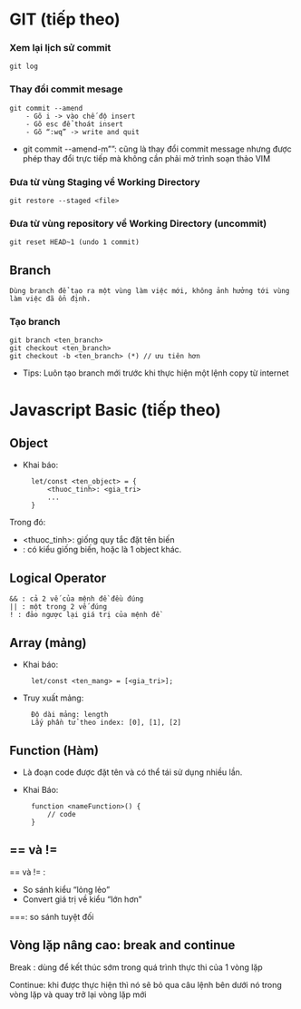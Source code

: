 # GIT (tiếp theo)
### Xem lại lịch sử commit
    git log

### Thay đổi commit mesage
    git commit --amend
        - Gõ i -> vào chế độ insert
        - Gõ esc để thoát insert
        - Gõ “:wq” -> write and quit

- git commit --amend-m”<message>”: cũng là thay đổi commit message nhưng được phép thay đổi trực tiếp mà không cần phải mở trình soạn thảo VIM

### Đưa từ vùng Staging về Working Directory
    git restore --staged <file>

### Đưa từ vùng repository về Working Directory (uncommit)

    git reset HEAD~1 (undo 1 commit)

## Branch
    Dùng branch để tạo ra một vùng làm việc mới, không ảnh hưởng tới vùng làm việc đã ổn định.

### Tạo branch 
    git branch <ten_branch>
    git checkout <ten_branch>
    git checkout -b <ten_branch> (*) // ưu tiên hơn

- Tips: Luôn tạo branch mới trước khi thực hiện một lệnh copy từ internet

# Javascript Basic (tiếp theo)

## Object
- Khai báo: 
    
        let/const <ten_object> = {
            <thuoc_tinh>: <gia_tri>
            ...
        }
Trong đó:
- <thuoc_tinh>: giống quy tắc đặt tên biến
- <gia tri>: có kiểu giống biến, hoặc là 1 object khác.

## Logical Operator

    && : cả 2 vế của mệnh đề đều đúng
    || : một trong 2 vế đúng
    ! : đảo ngược lại giá trị của mệnh đề

## Array (mảng)
- Khai báo: 

        let/const <ten_mang> = [<gia_tri>];

- Truy xuất mảng: 
    
        Độ dài mảng: length
        Lấy phần tử theo index: [0], [1], [2]

## Function (Hàm)
- Là đoạn code được đặt tên và có thể tái sử dụng nhiều lần.

- Khai Báo: 
    
        function <nameFunction>() {
            // code
        }

## == và !=
== và != : 
- So sánh kiểu “lỏng lẻo”
- Convert giá trị về kiểu
“lớn hơn”

===: so sánh tuyệt đối

## Vòng lặp nâng cao: break and continue

Break : dùng để kết thúc sớm trong quá trình thực thi của 1 vòng lặp

Continue: khi được thực hiện thì nó sẽ bỏ qua câu lệnh bên dưới nó trong vòng lặp và quay trở lại vòng lặp mới